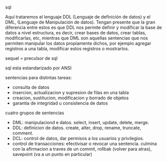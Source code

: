 sql

Aquí trataremos el lenguaje DDL (Lenguaje de definición de datos) y el DML, (Lenguaje de Manipulación de datos).
Tengan presente que la gran diferencia entre estos es que DDL nos permite definir y modificar la base de datos a nivel estructura, 
es decir, crear bases de datos, crear tablas, modificarlas, etc, mientras que DML son aquellas sentencias que nos permiten manipular los 
datos propiamente dichos, por ejemplo agregar registros a una tabla, modificar estos registros o mostrarlos.

sequel = preculsor de sql

sql esta estandarizado por ANSI

sentencias para distintas tareas:
 - consulta de datos
 - insercion, actualizacion y supresion de filas en una tabla
 - creacion, sustitucion, modificacion y borrado de objetos
 - garantia de integridad u consistencia de datos

 cuatro grupos de sentencias

 - DML: manipulaciond e datos. select, insert, update, delete, merge.
 - DDL: definicion de datos. create, alter, drop, rename, truncate, comment.
 - DCL: control de datos, dar permisos a los usuarios y privilegios.
 - control de transacciones: efectivisar o revocar una sentencia. culmina con la afirmacion a traves de un commit, rollbak (volver para atras), savepoint (va a un punto en particular)


